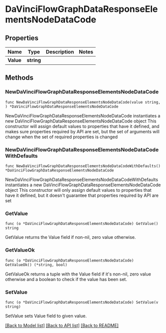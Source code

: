 # DaVinciFlowGraphDataResponseElementsNodeDataCode

## Properties

Name | Type | Description | Notes
------------ | ------------- | ------------- | -------------
**Value** | **string** |  | 

## Methods

### NewDaVinciFlowGraphDataResponseElementsNodeDataCode

`func NewDaVinciFlowGraphDataResponseElementsNodeDataCode(value string, ) *DaVinciFlowGraphDataResponseElementsNodeDataCode`

NewDaVinciFlowGraphDataResponseElementsNodeDataCode instantiates a new DaVinciFlowGraphDataResponseElementsNodeDataCode object
This constructor will assign default values to properties that have it defined,
and makes sure properties required by API are set, but the set of arguments
will change when the set of required properties is changed

### NewDaVinciFlowGraphDataResponseElementsNodeDataCodeWithDefaults

`func NewDaVinciFlowGraphDataResponseElementsNodeDataCodeWithDefaults() *DaVinciFlowGraphDataResponseElementsNodeDataCode`

NewDaVinciFlowGraphDataResponseElementsNodeDataCodeWithDefaults instantiates a new DaVinciFlowGraphDataResponseElementsNodeDataCode object
This constructor will only assign default values to properties that have it defined,
but it doesn't guarantee that properties required by API are set

### GetValue

`func (o *DaVinciFlowGraphDataResponseElementsNodeDataCode) GetValue() string`

GetValue returns the Value field if non-nil, zero value otherwise.

### GetValueOk

`func (o *DaVinciFlowGraphDataResponseElementsNodeDataCode) GetValueOk() (*string, bool)`

GetValueOk returns a tuple with the Value field if it's non-nil, zero value otherwise
and a boolean to check if the value has been set.

### SetValue

`func (o *DaVinciFlowGraphDataResponseElementsNodeDataCode) SetValue(v string)`

SetValue sets Value field to given value.



[[Back to Model list]](../README.md#documentation-for-models) [[Back to API list]](../README.md#documentation-for-api-endpoints) [[Back to README]](../README.md)


